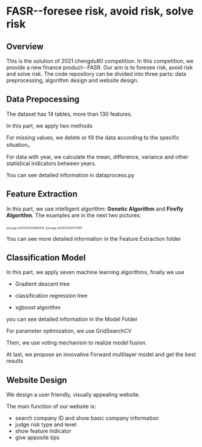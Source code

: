 # FASR--foresee risk, avoid risk, solve risk

## Overview

This is the solution of 2021 chengdu80 competition. In this competition, we provide a new finance product--FASR. Our aim is to foresee risk, avoid risk and solve risk. The code repository can be divided into three parts: data preprocessing, algorithm design and website design.

## Data Prepocessing

The dataset has 14 tables, more than 130 features.

In this part, we apply two methods

For missing values, we delete or fill the data according to the specific situation。

For data with year, we calculate the mean, difference, variance and other statistical indicators between years.

You can see detailed information in dataprocess.py

## Feature Extraction

In this part, we use intelligent algorithm: **Genetic Algorithm** and **Firefly Algorithm**. The examples are in the next two pictures:

<img src="/Users/songxinyi/Library/Application Support/typora-user-images/image-20210721033658210.png" alt="image-20210721033658210" style="zoom:50%;" />

<img src="/Users/songxinyi/Library/Application Support/typora-user-images/image-20210721033717917.png" alt="image-20210721033717917" style="zoom:50%;" />

You can see more detailed information in the Feature Extraction folder

## Classification Model

In this part, we apply seven machine learning algorithms, finally we use

* Gradient descent tree

* classification regression tree 

* xgboost algorithm

 you can see detailed information in the Model Folder

For parameter optimization, we use GridSearchCV

Then, we use voting mechanism to realize model fusion.

At last, we propose an innovative Forward multilayer model and get the best results

## Website Design

We design a user friendly, visually appealing website.

The main function of our website is:

* search company ID and show basic company information
* judge risk type and level
* show feature indicator
* give apposite tips